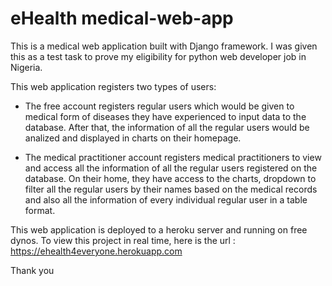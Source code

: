 # eHealth medical-web-app

This is a medical web application built with Django framework. I was given this as a test task to prove my eligibility for python web developer job in Nigeria.

This web application registers two types of users: 

- The free account registers regular users which would be given to medical form of diseases they have experienced to input data to the database. After that, the information of all the regular users would be analized and displayed in charts on their homepage.

- The medical practitioner account registers medical practitioners to view and access all the information of all the regular users registered on the database. On their home, they have access to the charts, dropdown to filter all the regular users by their names based on the medical records and also all the information of every individual regular user in a table format.


This web application is deployed to a heroku server and running on free dynos. To view this project in real time, here is the url :
        https://ehealth4everyone.herokuapp.com
        
Thank you
